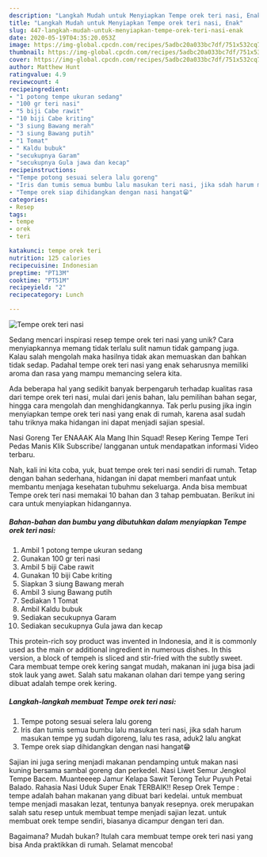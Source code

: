 ```yaml
---
description: "Langkah Mudah untuk Menyiapkan Tempe orek teri nasi, Enak"
title: "Langkah Mudah untuk Menyiapkan Tempe orek teri nasi, Enak"
slug: 447-langkah-mudah-untuk-menyiapkan-tempe-orek-teri-nasi-enak
date: 2020-05-19T04:35:20.053Z
image: https://img-global.cpcdn.com/recipes/5adbc20a033bc7df/751x532cq70/tempe-orek-teri-nasi-foto-resep-utama.jpg
thumbnail: https://img-global.cpcdn.com/recipes/5adbc20a033bc7df/751x532cq70/tempe-orek-teri-nasi-foto-resep-utama.jpg
cover: https://img-global.cpcdn.com/recipes/5adbc20a033bc7df/751x532cq70/tempe-orek-teri-nasi-foto-resep-utama.jpg
author: Matthew Hunt
ratingvalue: 4.9
reviewcount: 4
recipeingredient:
- "1 potong tempe ukuran sedang"
- "100 gr teri nasi"
- "5 biji Cabe rawit"
- "10 biji Cabe kriting"
- "3 siung Bawang merah"
- "3 siung Bawang putih"
- "1 Tomat"
- " Kaldu bubuk"
- "secukupnya Garam"
- "secukupnya Gula jawa dan kecap"
recipeinstructions:
- "Tempe potong sesuai selera lalu goreng"
- "Iris dan tumis semua bumbu lalu masukan teri nasi, jika sdah harum masukan tempe yg sudah digoreng, lalu tes rasa, aduk2 lalu angkat"
- "Tempe orek siap dihidangkan dengan nasi hangat😁"
categories:
- Resep
tags:
- tempe
- orek
- teri

katakunci: tempe orek teri 
nutrition: 125 calories
recipecuisine: Indonesian
preptime: "PT13M"
cooktime: "PT51M"
recipeyield: "2"
recipecategory: Lunch

---
```



![Tempe orek teri nasi](https://img-global.cpcdn.com/recipes/5adbc20a033bc7df/751x532cq70/tempe-orek-teri-nasi-foto-resep-utama.jpg)

Sedang mencari inspirasi resep tempe orek teri nasi yang unik? Cara menyiapkannya memang tidak terlalu sulit namun tidak gampang juga. Kalau salah mengolah maka hasilnya tidak akan memuaskan dan bahkan tidak sedap. Padahal tempe orek teri nasi yang enak seharusnya memiliki aroma dan rasa yang mampu memancing selera kita.

Ada beberapa hal yang sedikit banyak berpengaruh terhadap kualitas rasa dari tempe orek teri nasi, mulai dari jenis bahan, lalu pemilihan bahan segar, hingga cara mengolah dan menghidangkannya. Tak perlu pusing jika ingin menyiapkan tempe orek teri nasi yang enak di rumah, karena asal sudah tahu triknya maka hidangan ini dapat menjadi sajian spesial.

Nasi Goreng Ter ENAAAK Ala Mang Ihin Squad! Resep Kering Tempe Teri Pedas Manis Klik Subscribe/ langganan untuk mendapatkan informasi Video terbaru.


Nah, kali ini kita coba, yuk, buat tempe orek teri nasi sendiri di rumah. Tetap dengan bahan sederhana, hidangan ini dapat memberi manfaat untuk membantu menjaga kesehatan tubuhmu sekeluarga. Anda bisa membuat Tempe orek teri nasi memakai 10 bahan dan 3 tahap pembuatan. Berikut ini cara untuk menyiapkan hidangannya.

<!--inarticleads1-->

##### Bahan-bahan dan bumbu yang dibutuhkan dalam menyiapkan Tempe orek teri nasi:

1. Ambil 1 potong tempe ukuran sedang
1. Gunakan 100 gr teri nasi
1. Ambil 5 biji Cabe rawit
1. Gunakan 10 biji Cabe kriting
1. Siapkan 3 siung Bawang merah
1. Ambil 3 siung Bawang putih
1. Sediakan 1 Tomat
1. Ambil  Kaldu bubuk
1. Sediakan secukupnya Garam
1. Sediakan secukupnya Gula jawa dan kecap


This protein-rich soy product was invented in Indonesia, and it is commonly used as the main or additional ingredient in numerous dishes. In this version, a block of tempeh is sliced and stir-fried with the subtly sweet. Cara membuat tempe orek kering sangat mudah, makanan ini juga bisa jadi stok lauk yang awet. Salah satu makanan olahan dari tempe yang sering dibuat adalah tempe orek kering. 

<!--inarticleads2-->

##### Langkah-langkah membuat Tempe orek teri nasi:

1. Tempe potong sesuai selera lalu goreng
1. Iris dan tumis semua bumbu lalu masukan teri nasi, jika sdah harum masukan tempe yg sudah digoreng, lalu tes rasa, aduk2 lalu angkat
1. Tempe orek siap dihidangkan dengan nasi hangat😁


Sajian ini juga sering menjadi makanan pendamping untuk makan nasi kuning bersama sambal goreng dan perkedel. Nasi Liwet Semur Jengkol Tempe Bacem. Muanteeeep Jamur Kelapa Sawit Terong Telur Puyuh Petai Balado. Rahasia Nasi Uduk Super Enak TERBAIK!! Resep Orek Tempe : tempe adalah bahan makanan yang dibuat bari kedelai. untuk membuat tempe menjadi masakan lezat, tentunya banyak resepnya. orek merupakan salah satu resep untuk membuat tempe menjadi sajian lezat. untuk membuat orek tempe sendiri, biasanya dicampur dengan teri dan. 

Bagaimana? Mudah bukan? Itulah cara membuat tempe orek teri nasi yang bisa Anda praktikkan di rumah. Selamat mencoba!
